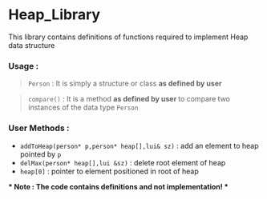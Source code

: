 # Heap_Library
This library contains definitions of functions required to implement Heap data structure
### Usage :
 > ``` Person ``` : It is simply a structure or class <strong> as defined by user </strong>
 
 > ```compare()``` : It is a method <strong> as defined by user </strong> to compare two instances of the data type ```Person```

### User Methods :
- ```addToHeap(person* p,person* heap[],lui& sz)``` : add an element to heap pointed by ```p```
- ```delMax(person* heap[],lui &sz)``` : delete root element of heap
- ```heap[0]``` : pointer to element positioned in root of heap

<strong> * Note : The code contains definitions and not implementation! * </strong>
